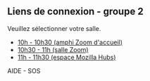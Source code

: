 ## Liens de connexion - groupe 2

Veuillez sélectionner votre salle. 

- <a id="one" class="button" href='https://mines-paristech.zoom.us/j/93866446534?pwd=aWR2SUwvZTBVTjdXUVFyaldTcytoZz09' target='_blank'>10h - 10h30 (amphi Zoom d'accueil)</a>
- <a id="two" class="button" href='https://mines-paristech.zoom.us/j/98264150822?pwd=cjErclVHWFAyditaS3hGYkpPdHpnQT09' target='_blank'>10h30 - 11h (salle Zoom)</a>
- <a id="three" class="button" href='https://hubs.mozilla.com/eMvQK7M/exciting-worldly-plane' target='_blank'>11h - 11h30 (espace Mozilla Hubs)</a>


<div class="button2" onclick="openInNewTab('/');"><span>AIDE - SOS</span></div>
